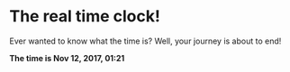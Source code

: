# The real time clock!

Ever wanted to know what the time is? Well, your journey is about to end!

**The time is Nov 12, 2017, 01:21**